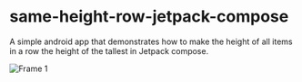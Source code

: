 # same-height-row-jetpack-compose
A simple android app that demonstrates how to make the height of all items in a row the height of the tallest in Jetpack compose.

![Frame 1](https://user-images.githubusercontent.com/22081856/212298522-809a024c-9c98-4c20-a928-e0c5daabf889.png)
